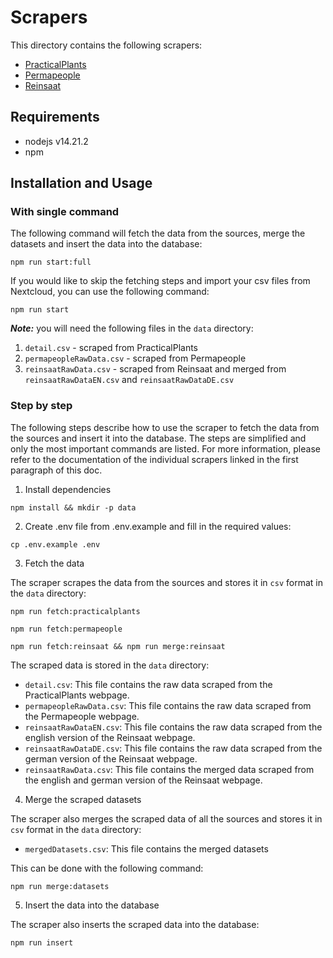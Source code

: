 # Scrapers

This directory contains the following scrapers:

- [PracticalPlants](/scraper/doc/practicalplants_scraper.md)
- [Permapeople](/scraper/doc/permapeople_scraper.md)
- [Reinsaat](/scraper/doc/reinsaat_scraper.md)

## Requirements

- nodejs v14.21.2
- npm

## Installation and Usage

### With single command

The following command will fetch the data from the sources, merge the datasets and insert the data into the database:

```shell
npm run start:full
```

If you would like to skip the fetching steps and import your csv files from Nextcloud, you can use the following command:

```shell
npm run start
```

**_Note:_** you will need the following files in the `data` directory:

1. `detail.csv` - scraped from PracticalPlants
2. `permapeopleRawData.csv` - scraped from Permapeople
3. `reinsaatRawData.csv` - scraped from Reinsaat and merged from `reinsaatRawDataEN.csv` and `reinsaatRawDataDE.csv`

### Step by step

The following steps describe how to use the scraper to fetch the data from the sources and insert it into the database.
The steps are simplified and only the most important commands are listed.
For more information, please refer to the documentation of the individual scrapers linked in the first paragraph of this doc.

1. Install dependencies

```shell
npm install && mkdir -p data
```

2. Create .env file from .env.example and fill in the required values:

```shell
cp .env.example .env
```

3. Fetch the data

The scraper scrapes the data from the sources and stores it in `csv` format in the `data` directory:

```shell
npm run fetch:practicalplants
```

```shell
npm run fetch:permapeople
```

```shell
npm run fetch:reinsaat && npm run merge:reinsaat
```

The scraped data is stored in the `data` directory:

- `detail.csv`: This file contains the raw data scraped from the PracticalPlants webpage.
- `permapeopleRawData.csv`: This file contains the raw data scraped from the Permapeople webpage.
- `reinsaatRawDataEN.csv`: This file contains the raw data scraped from the english version of the Reinsaat webpage.
- `reinsaatRawDataDE.csv`: This file contains the raw data scraped from the german version of the Reinsaat webpage.
- `reinsaatRawData.csv`: This file contains the merged data scraped from the english and german version of the Reinsaat webpage.

4. Merge the scraped datasets

The scraper also merges the scraped data of all the sources and stores it in `csv` format in the `data` directory:

- `mergedDatasets.csv`: This file contains the merged datasets

This can be done with the following command:

```shell
npm run merge:datasets
```

5. Insert the data into the database

The scraper also inserts the scraped data into the database:

```shell
npm run insert
```
